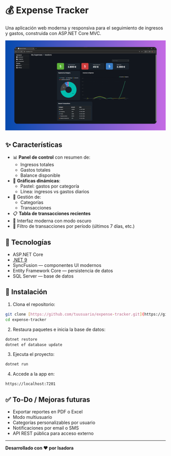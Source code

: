 
# 💰 Expense Tracker

Una aplicación web moderna y responsiva para el seguimiento de ingresos y gastos, construida con ASP.NET Core MVC.

![Screenshot](Assets/Expense-Tracker-Web.png)

## ✨ Características

- 📊 **Panel de control** con resumen de:
  - Ingresos totales
  - Gastos totales
  - Balance disponible
- 🧮 **Gráficas dinámicas**:
  - Pastel: gastos por categoría
  - Línea: ingresos vs gastos diarios
- 📁 Gestión de:
  - Categorías
  - Transacciones
- 📋 **Tabla de transacciones recientes**
- 🎨 Interfaz moderna con modo oscuro
- 📅 Filtro de transacciones por período (últimos 7 días, etc.)

## 🧰 Tecnologías

- ASP.NET Core
- [.NET 9](https://learn.microsoft.com/en-us/dotnet/core/dotnet-nine)
- SyncFusion — componentes UI modernos
- Entity Framework Core — persistencia de datos
- SQL Server — base de datos

## 🚀 Instalación

1. Clona el repositorio:

```bash
git clone [https://github.com/tuusuario/expense-tracker.git](https://github.com/codingisads/ExpenseTracker.git)
cd expense-tracker
```

2. Restaura paquetes e inicia la base de datos:

```bash
dotnet restore
dotnet ef database update
```

3. Ejecuta el proyecto:

```bash
dotnet run
```

4. Accede a la app en:

```
https://localhost:7201
```


## ✅ To-Do / Mejoras futuras

- Exportar reportes en PDF o Excel
- Modo multiusuario
- Categorías personalizables por usuario
- Notificaciones por email o SMS
- API REST pública para acceso externo

---

**Desarrollado con ❤️ por Isadora**
